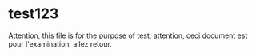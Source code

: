 # test123
Attention, this file is for the purpose of test, attention, 
ceci document est pour l'examination, allez retour.
